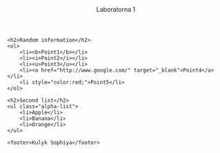 <!DOCTYPE html>
<html lang="en">
<head>
    <meta charset="UTF-8">
    <meta name="viewport" content="width=device-width, initial-scale=1.0">
    <title>FKISIT</title>
</head>
<body>
    <header>Laboratorna 1</header>

    <h2>Random information</h2>
    <ol>
        <li><b>Point1</b></li>
        <li><i>Point2</i></li>
        <li><u>Point3</u></li>
        <li><a href="http://www.google.com/" target="_blank">Point4</a></li>
        <li style="color:red;">Point5</li>
    </ol>

    <h2>Second list</h2>
    <ul class="alpha-list">
        <li>Apple</li>
        <li>Banana</li>
        <li>Orange</li>
    </ul>

    <footer>Kulyk Sophiya</footer>
</body>
</html>
